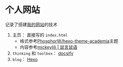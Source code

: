 # 个人网站

记录了搭建[我的网站](https://mrgodfrey.github.io/)的技术

1. 主页： 直接写的 `index.html`
   + 格式参考[PhosphorW/hexo-theme-academia](https://github.com/PhosphorW/hexo-theme-academia)主题
   + 内容参考[mickeylili | 鼠言鼠语](https://mickeylili.com/)
2.  `thinking` 和 `toolbox`： [docsify](/个人网站/使用docsify建立个人知识库.md) 
3. `blog`： [Hexo](/个人网站/HexoBlog.md)
